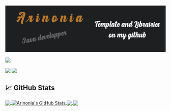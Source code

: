 [![Header](https://github.com/Arinonia/Arinonia/blob/main/readme_header.png "")](https://github.com/Arinonia)

![](https://img.shields.io/badge/Editor-IntelliJ_IDEA-informational?style=flat&logo=intellij-idea&logoColor=white&color=2bbc8a)

![](https://img.shields.io/youtube/channel/views/UCM9HY6s4K7HeaMwqTgEey6g)
![](https://komarev.com/ghpvc/?username=Arinonia&style=flat-square)<br>
## &#x1f4c8; GitHub Stats

<a href="https://github.com/MartinHeinz/MartinHeinz">
  <img align="center" src="https://github-readme-stats.vercel.app/api/top-langs/?username=MartinHeinz&hide=java,html,tex&title_color=ffffff&text_color=c9cacc&icon_color=2bbc8a&bg_color=1d1f21&langs_count=3" />
</a>
<a href="https://github.com/Arinonia/Arinonia">
  <img align="center" src="https://github-readme-stats.vercel.app/api?username=Arinonia&show_icons=true&line_height=27&count_private=true&title_color=ffffff&text_color=c9cacc&icon_color=2bbc8a&bg_color=1d1f21" alt="Arinonia's GitHub Stats" />
</a>

<a href="https://github.com/MartinHeinz/python-project-blueprint">
  <img align="center" src="https://github-readme-stats.vercel.app/api/pin/?username=Arinonia&repo=python-project-blueprint&title_color=ffffff&text_color=c9cacc&icon_color=2bbc8a&bg_color=1d1f21" />
</a>


<a href="https://github.com/Arinonia/AriLibFX">
  <img align="center" src="https://github-readme-stats.vercel.app/api/pin/?username=Arinonia&repo=AriLibFX&title_color=ffffff&text_color=c9cacc&icon_color=2bbc8a&bg_color=1d1f21" />
</a> 


<!--
**Arinonia/Arinonia** is a ✨ _special_ ✨ repository because its `README.md` (this file) appears on your GitHub profile.

Here are some ideas to get you started:

- 🔭 I’m currently working on ...
- 🌱 I’m currently learning ...
- 👯 I’m looking to collaborate on ...
- 🤔 I’m looking for help with ...
- 💬 Ask me about ...
- 📫 How to reach me: ...
- 😄 Pronouns: ...
- ⚡ Fun fact: ...
-->

